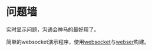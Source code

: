 # 问题墙

实时显示问题，沟通会神马的最好用了。

简单的websocket演示程序，使用[websocket](https://github.com/Worlize/WebSocket-Node)与[webser](https://github.com/treelite/webser)构建。
